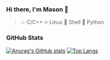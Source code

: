 ### Hi there, I'm Mason 👋

> 💥 C/C++
> 🔥 Linux
> 🌙 Shell
> 🌟 Python

### GitHub Stats

[![Anurag's GitHub stats](https://github-readme-stats.vercel.app/api?username=MasonCodingHere&theme=ambient_gradient&show_icons=true)](https://github.com/anuraghazra/github-readme-stats) 
[![Top Langs](https://github-readme-stats.vercel.app/api/top-langs/?username=MasonCodingHere&hide=QMake,HTML&theme=ambient_gradient&layout=compact)](https://github.com/anuraghazra/github-readme-stats)
